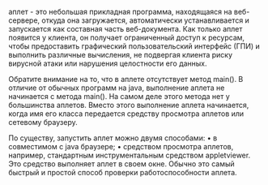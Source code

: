 аплет - это небольшая прикладная программа, находящаяся на веб-сервере, откуда она загружается, автоматически 
устанавливается и запускается как составная часть веб-документа. Как только аплет появится у клиента, он получает 
ограниченный доступ к ресурсам, чтобы предоставить графический пользовательский интерфейс (ГПИ) и выполнить различные 
вычисления, не подвергая клиента риску вирусной атаки или нарушения целостности его данных. 

Обратите внимание на то, что в аплете отсутствует метод main(). В отличие от обычных программ нa java, выполнение аплета 
не начинается с метода mаin(). На самом деле этого метода нет у большинства аплетов. Вместо этого выполнение аплета 
начинается, когда имя его класса передается средству просмотра аплетов  или сетевому браузеру.

По существу, запустить аплет можно двумя способами:
• в совместимом c java браузере;
• средством просмотра аплетов, например, стандартным инструментальным средством appletviewer. Это средство выполняет
аплет в своем окне. Обычно это самый быстрый и простой способ проверки работоспособности аплета.